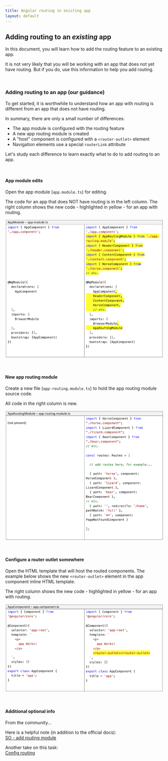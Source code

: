 ```yaml
---
title: Angular routing in existing app
layout: default
---
```


## Adding routing to an *existing* app

In this document, you will learn how to add the routing feature to an existing app. 

It is not very likely that you will be working with an app that does not yet have routing. But if you do, use this information to help you add routing.

<br>

### Adding routing to an app (our guidance)

To get started, it is worthwhile to understand how an app with routing is different from an app that does not have routing. 

In summary, there are only a small number of differences:
* The app module is configured with the routing feature 
* A new app routing module is created
* A "host" component is configured with a `<router-outlet>` element
* Navigation elements use a special `routerLink` attribute

Let's study each difference to learn exactly what to do to add routing to an app.

<br>

#### App module edits

Open the app module (`app.module.ts`) for editing.

The code for an app that does NOT have routing is in the left column. The right column shows the new code  - highlighted in yellow - for an app with routing.

![App module](../media/angular-routing-diff1.png)

<br>

#### New app routing module

Create a new file (`app-routing.module.ts`) to hold the app routing module source code. 

All code in the right column is new.

![App module](../media/angular-routing-diff2.png)

<br>

#### Configure a router outlet somewhere

Open the HTML template that will host the routed components. The example below shows the new `<router-outlet>` element in the app component inline HTML template.

The right column shows the new code  - highlighted in yellow - for an app with routing.

![App module](../media/angular-routing-diff3.png)

<br>

#### Additional optional info

From the community...

Here is a helpful note (in addition to the official docs):  
[SO - add routing module](https://stackoverflow.com/questions/44990030/how-to-add-a-routing-module-to-an-existing-module-in-angular-cli-version-1-1-1)

Another take on this task:  
[Config routing](https://shermandigital.com/blog/configure-routing-in-an-angular-cli-project/)

<br>
